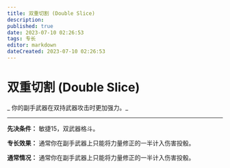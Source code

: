 ```yaml
---
title: 双重切割 (Double Slice)
description: 
published: true
date: 2023-07-10 02:26:53
tags: 专长
editor: markdown
dateCreated: 2023-07-10 02:26:53
---
```


# 双重切割 (Double Slice)

_ 你的副手武器在双持武器攻击时更加强力。_

* * *

**先决条件：** 敏捷15，双武器格斗。

**专长效果：** 通常你在副手武器上只能将力量修正的一半计入伤害投骰。

**通常情况：** 通常你在副手武器上只能将力量修正的一半计入伤害投骰。

